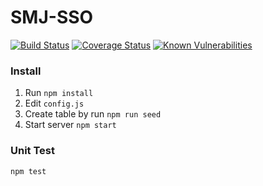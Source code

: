# SMJ-SSO
[![Build Status](https://travis-ci.com/aalfiann/smj-sso.svg?branch=master)](https://travis-ci.com/aalfiann/smj-sso)
[![Coverage Status](https://coveralls.io/repos/github/aalfiann/smj-sso/badge.svg?branch=master)](https://coveralls.io/github/aalfiann/smj-sso?branch=master)
[![Known Vulnerabilities](https://snyk.io//test/github/aalfiann/smj-sso/badge.svg?targetFile=package.json)](https://snyk.io//test/github/aalfiann/smj-sso?targetFile=package.json)


### Install
1. Run `npm install`
2. Edit `config.js`
3. Create table by run `npm run seed`
4. Start server `npm start`

### Unit Test
```
npm test
```